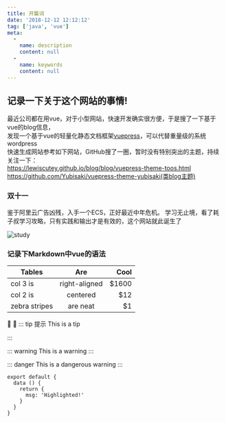 ```yaml
---
title: 开篇词
date: '2018-12-12 12:12:12'
tag: ['java', 'vue']
meta:
  -
    name: description
    content: null
  -
    name: keywords
    content: null
---
```

## 记录一下关于这个网站的事情!  
<!-- more -->
最近公司都在用vue，对于小型网站，快速开发确实很方便，于是搜了一下基于vue的blog信息，  
发现一个基于vue的轻量化静态文档框架[vuepress](https://vuepress.vuejs.org/zh/)，可以代替重量级的系统wordpress  
快速生成网站参考如下网站，GitHub搜了一圈，暂时没有特别突出的主题，持续关注一下：  
https://lewiscutey.github.io/blog/blog/vuepress-theme-toos.html  
https://github.com/Yubisaki/vuepress-theme-yubisaki(类blog主题)  

### 双十一
鉴于阿里云广告凶残，入手一个ECS，正好最近中年危机。
学习无止境，看了耗子叔学习攻略，只有实践和输出才是有效的，这个网站就此诞生了

<img src="/blog/img/study.png" alt="study"/>

### 记录下Markdown中vue的语法

| Tables        | Are           | Cool  |
| ------------- |:-------------:| -----:|
| col 3 is      | right-aligned | $1600 |
| col 2 is      | centered      |   $12 |
| zebra stripes | are neat      |    $1 |

:tada: :100:
::: tip 提示
This is a tip

:::

::: warning
This is a warning
:::

::: danger
This is a dangerous warning
:::

``` js{4}
export default {
  data () {
    return {
      msg: 'Highlighted!'
    }
  }
}
```

